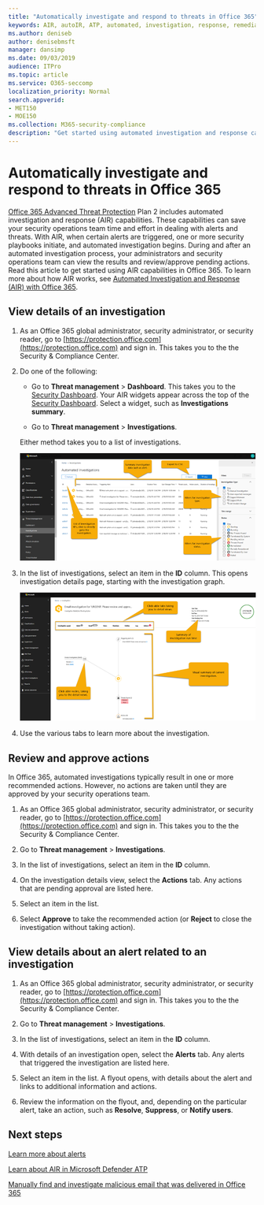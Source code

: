 ```yaml
---
title: "Automatically investigate and respond to threats in Office 365"
keywords: AIR, autoIR, ATP, automated, investigation, response, remediation, threats, advanced, threat, protection
ms.author: deniseb
author: denisebmsft
manager: dansimp
ms.date: 09/03/2019
audience: ITPro
ms.topic: article
ms.service: O365-seccomp
localization_priority: Normal
search.appverid:
- MET150
- MOE150
ms.collection: M365-security-compliance
description: "Get started using automated investigation and response capabilities in Office 365 Advanced Threat Protection Plan 2."
---
```


# Automatically investigate and respond to threats in Office 365

[Office 365 Advanced Threat Protection](office-365-atp.md) Plan 2 includes automated investigation and response (AIR) capabilities. These capabilities can save your security operations team time and effort in dealing with alerts and threats. With AIR, when certain alerts are triggered, one or more security playbooks initiate, and automated investigation begins. During and after an automated investigation process, your administrators and security operations team can view the results and review/approve pending actions. Read this article to get started using AIR capabilities in Office 365. To learn more about how AIR works, see [Automated Investigation and Response (AIR) with Office 365](automated-investigation-response-office.md).

## View details of an investigation

1. As an Office 365 global administrator, security administrator, or security reader, go to [https://protection.office.com](https://protection.office.com) and sign in. This takes you to the the Security & Compliance Center.

2. Do one of the following:

    - Go to **Threat management** > **Dashboard**. This takes you to the [Security Dashboard](security-dashboard.md). Your AIR widgets appear across the top of the [Security Dashboard](security-dashboard.md). Select a widget, such as **Investigations summary**.

    - Go to **Threat management** > **Investigations**. 

    Either method takes you to a list of investigations.

    ![Main investigation page for AIR](media/air-maininvestigationpage.png) 


3. In the list of investigations, select an item in the **ID** column. This opens investigation details page, starting with the investigation graph.

    ![AIR investigation graph page](media/air-investigationgraphpage.png)

4. Use the various tabs to learn more about the investigation.

## Review and approve actions

In Office 365, automated investigations typically result in one or more recommended actions. However, no actions are taken until they are approved by your security operations team.  

1. As an Office 365 global administrator, security administrator, or security reader, go to [https://protection.office.com](https://protection.office.com) and sign in. This takes you to the the Security & Compliance Center.

2. Go to **Threat management** > **Investigations**.

3. In the list of investigations, select an item in the **ID** column. 

3. On the investigation details view, select the **Actions** tab. Any actions that are pending approval are listed here.

4. Select an item in the list.

5. Select **Approve** to take the recommended action (or **Reject** to close the investigation without taking action).

## View details about an alert related to an investigation

1. As an Office 365 global administrator, security administrator, or security reader, go to [https://protection.office.com](https://protection.office.com) and sign in. This takes you to the the Security & Compliance Center.

2. Go to **Threat management** > **Investigations**.

3. In the list of investigations, select an item in the **ID** column. 

4. With details of an investigation open, select the **Alerts** tab. Any alerts that triggered the investigation are listed here.

5. Select an item in the list. A flyout opens, with details about the alert and links to additional information and actions.

6. Review the information on the flyout, and, depending on the particular alert, take an action, such as **Resolve**, **Suppress**, or **Notify users**. 

## Next steps

[Learn more about alerts](alert-policies.md)

[Learn about AIR in Microsoft Defender ATP](https://docs.microsoft.com/windows/security/threat-protection/microsoft-defender-atp/automated-investigations)

[Manually find and investigate malicious email that was delivered in Office 365](investigate-malicious-email-that-was-delivered.md)

